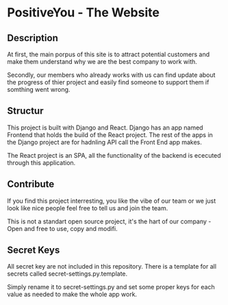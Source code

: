# PositiveYou - The Website

## Description

At first, the main porpus of this site is to attract potential customers and make them understand why we are the best company to work with.

Secondly, our members who already works with us can find update about the progress of thier project and easily find someone to support them if somthing went wrong.


## Structur

This project is built with Django and React. Django has an app named Frontend that holds the build of the React project. The rest of the apps in the Django project are for hadnling API call the Front End app makes.

The React project is an SPA, all the functionality of the backend is ececuted through this application.



## Contribute

If you find this project interresting, you like the vibe of our team or we just look like nice people feel free to tell us and join the team.

This is not a standart open source project, it's the hart of our company - Open and free to use, copy and modifi.

## Secret Keys

All secret key are not included in this repository. There is a template for all secrets called secret-settings.py.template.

Simply rename it to secret-settings.py and set some proper keys for each value as needed to make the whole app work.
